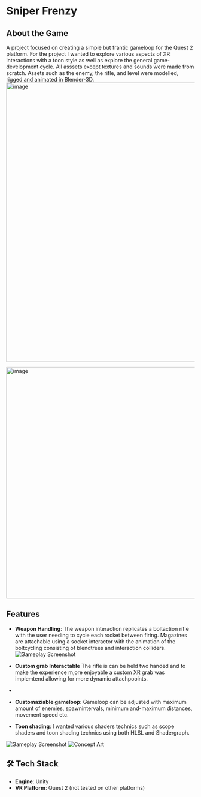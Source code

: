 # Sniper Frenzy

## About the Game
A project focused on creating a simple but frantic gameloop for the Quest 2 platform. For the project I wanted to explore various aspects of XR interactions with a toon style as well as explore the general game-development cycle.
All asssets except  textures and sounds were made from scratch. Assets such as the enemy, the rifle, and level were modelled, rigged and animated in Blender-3D. 
<img width="1431" height="745" alt="image" src="https://github.com/user-attachments/assets/2cedd01a-1d31-4dbe-bfc5-a4138e1d737a" />

<img width="1309" height="618" alt="image" src="https://github.com/user-attachments/assets/77e2bede-c948-4cc2-8154-6665a0a22d7b" />

## Features
- **Weapon Handling**: The weapon interaction replicates a boltaction rifle with the user needing to cycle each rocket between firing. Magazines are attachable using a socket interactor with the animation of the boltcycling consisting of blendtrees and interaction colliders. 
![Gameplay Screenshot](path-to-image)
- **Custom grab Interactable** The rifle is can be held two handed and to make the experience m,ore enjoyable a custom XR grab was implemtend allowing for more dynamic attachpooints.
- 
- **Customaziable gameloop**: Gameloop can be adjusted with maximum amount of enemies, spawnintervals, minimum and-maximum distances, movement speed etc.

- **Toon shading**: I wanted various shaders technics such as scope shaders and toon shading technics using both HLSL and Shadergraph.

![Gameplay Screenshot](path-to-image)
![Concept Art](path-to-image)

## 🛠️ Tech Stack
- **Engine**: Unity 
- **VR Platform**: Quest 2 (not tested on other platforms)
